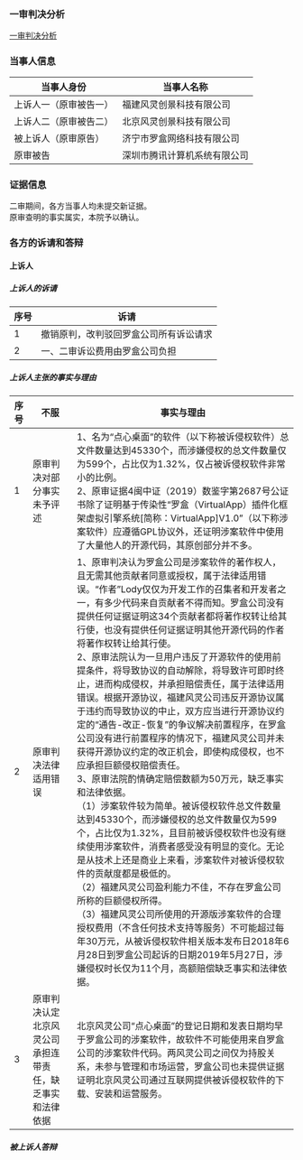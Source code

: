 ### 一审判决分析
[一审判决分析](./一审判决分析.md)

### 当事人信息
|当事人身份|当事人名称|
|---|---|
|上诉人一（原审被告一）|福建风灵创景科技有限公司|
|上诉人二（原审被告二）|北京风灵创景科技有限公司|
|被上诉人（原审原告）|济宁市罗盒网络科技有限公司|
|原审被告|深圳市腾讯计算机系统有限公司|

### 证据信息
二审期间，各方当事人均未提交新证据。  
原审查明的事实属实，本院予以确认。  

### 各方的诉请和答辩
#### 上诉人
##### 上诉人的诉请
|序号|诉请|
|---|---|
|1|撤销原判，改判驳回罗盒公司所有诉讼请求|
|2|一、二审诉讼费用由罗盒公司负担|

##### 上诉人主张的事实与理由
|序号|不服|事实与理由|
|---|---|---|
|1|原审判决对部分事实未予评述|1、名为“点心桌面”的软件（以下称被诉侵权软件）总文件数量达到45330个，而涉嫌侵权的总文件数量仅为599个，占比仅为1.32%，仅占被诉侵权软件非常小的比例。<br>2、原审证据4闽中证（2019）数鉴字第2687号公证书除了证明基于传染性“罗盒（VirtualApp）插件化框架虚拟引擎系统[简称：VirtualApp]V1.0”（以下称涉案软件）应遵循GPL协议外，还证明涉案软件中使用了大量他人的开源代码，其原创部分并不多。|
|2|原审判决法律适用错误|1、原审判决认为罗盒公司是涉案软件的著作权人，且无需其他贡献者同意或授权，属于法律适用错误。“作者”Lody仅仅为开发工作的召集者和开发者之一，有多少代码来自贡献者不得而知。罗盒公司没有提供任何证据证明这34个贡献者都将著作权转让给其行使，也没有提供任何证据证明其他开源代码的作者将著作权转让给其行使。<br>2、原审法院认为一旦用户违反了开源软件的使用前提条件，将导致协议的自动解除，将导致许可即时终止，进而构成侵权，并承担赔偿责任，属于法律适用错误。根据开源协议，福建风灵公司违反开源协议属于违约而导致协议的中止，双方应当进行开源协议约定的“通告-改正-恢复”的争议解决前置程序，在罗盒公司没有进行前置程序的情况下，福建风灵公司并未获得开源协议约定的改正机会，即使构成侵权，也不应承担巨额侵权赔偿责任。<br>3、原审法院酌情确定赔偿数额为50万元，缺乏事实和法律依据。<br>（1）涉案软件较为简单。被诉侵权软件总文件数量达到45330个，而涉嫌侵权的总文件数量仅为599个，占比仅为1.32%，且目前被诉侵权软件也没有继续使用涉案软件，消费者感受没有明显的变化。无论是从技术上还是商业上来看，涉案软件对被诉侵权软件的贡献度都是极低的。<br>（2）福建风灵公司盈利能力不佳，不存在罗盒公司所称的巨额侵权所得。<br>（3）福建风灵公司所使用的开源版涉案软件的合理授权费用（不含任何技术支持等服务）不可能超过每年30万元，从被诉侵权软件相关版本发布日2018年6月28日到罗盒公司起诉的日期2019年5月27日，涉嫌侵权时长仅为11个月，高额赔偿缺乏事实和法律依据。|
|3|原审判决认定北京风灵公司承担连带责任，缺乏事实和法律依据|北京风灵公司“点心桌面”的登记日期和发表日期均早于罗盒公司的涉案软件，故软件不可能使用来自罗盒公司的涉案软件代码。两风灵公司之间仅为持股关系，未参与管理和市场运营，罗盒公司也未提供证据证明北京风灵公司通过互联网提供被诉侵权软件的下载、安装和运营服务。|

##### 被上诉人答辩
